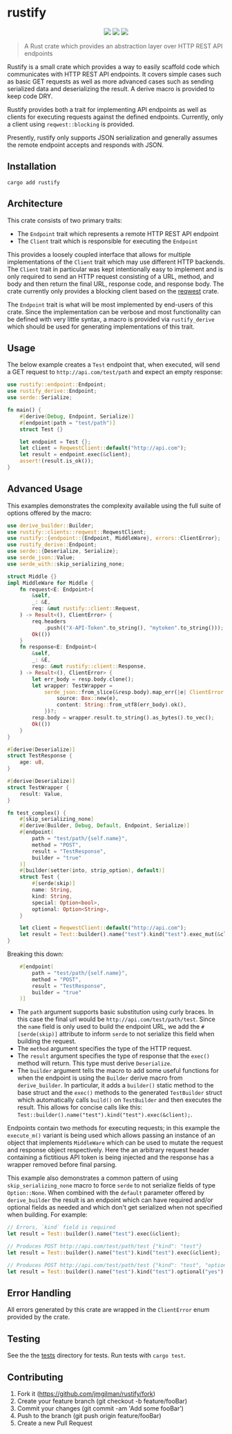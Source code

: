 # rustify

<p align="center">
    <a href="https://github.com/jmgilman/rustify/actions/workflows/validate.yml"><img src="https://github.com/jmgilman/rustify/actions/workflows/validate.yml/badge.svg"/></a>
    <a href="https://crates.io/crates/rustify"><img src="https://img.shields.io/crates/v/rustify"></a>
    <a href="https://docs.rs/rustify"><img src="https://img.shields.io/docsrs/rustify" /></a>
</p>

> A Rust crate which provides an abstraction layer over HTTP REST API endpoints

Rustify is a small crate which provides a way to easily scaffold code which
communicates with HTTP REST API endpoints. It covers simple cases such as basic
GET requests as well as more advanced cases such as sending serialized data
and deserializing the result. A derive macro is provided to keep code DRY.

Rustify provides both a trait for implementing API endpoints as well as clients
for executing requests against the defined endpoints. Currently, only a client
using `reqwest::blocking` is provided.

Presently, rustify only supports JSON serialization and generally assumes the
remote endpoint accepts and responds with JSON. 

## Installation

```
cargo add rustify
```

## Architecture

This crate consists of two primary traits:

* The `Endpoint` trait which represents a remote HTTP REST API endpoint
* The `Client` trait which is responsible for executing the `Endpoint`

This provides a loosely coupled interface that allows for multiple
implementations of the `Client` trait which may use different HTTP backends. The 
`Client` trait in particular was kept intentionally easy to implement and is
only required to send an HTTP request consisting of a URL, method, and body and
then return the final URL, response code, and response body. The crate currently
only provides a blocking client based on the
[reqwest](https://github.com/seanmonstar/reqwest) crate.

The `Endpoint` trait is what will be most implemented by end-users of this
crate. Since the implementation can be verbose and most functionality can be
defined with very little syntax, a macro is provided via `rustify_derive` which
should be used for generating implementations of this trait. 


## Usage

The below example creates a `Test` endpoint that, when executed, will send a GET
request to `http://api.com/test/path` and expect an empty response:

```rust
use rustify::endpoint::Endpoint;
use rustify_derive::Endpoint;
use serde::Serialize;

fn main() {
    #[derive(Debug, Endpoint, Serialize)]
    #[endpoint(path = "test/path")]
    struct Test {}

    let endpoint = Test {};
    let client = ReqwestClient::default("http://api.com");
    let result = endpoint.exec(&client);
    assert!(result.is_ok());
}
```

## Advanced Usage

This examples demonstrates the complexity available using the full suite of
options offered by the macro:

```rust
use derive_builder::Builder;
use rustify::clients::reqwest::ReqwestClient;
use rustify::{endpoint::{Endpoint, MiddleWare}, errors::ClientError};
use rustify_derive::Endpoint;
use serde::{Deserialize, Serialize};
use serde_json::Value;
use serde_with::skip_serializing_none;

struct Middle {}
impl MiddleWare for Middle {
    fn request<E: Endpoint>(
        &self,
        _: &E,
        req: &mut rustify::client::Request,
    ) -> Result<(), ClientError> {
        req.headers
            .push(("X-API-Token".to_string(), "mytoken".to_string()));
        Ok(())
    }
    fn response<E: Endpoint>(
        &self,
        _: &E,
        resp: &mut rustify::client::Response,
    ) -> Result<(), ClientError> {
        let err_body = resp.body.clone();
        let wrapper: TestWrapper =
            serde_json::from_slice(&resp.body).map_err(|e| ClientError::ResponseParseError {
                source: Box::new(e),
                content: String::from_utf8(err_body).ok(),
            })?;
        resp.body = wrapper.result.to_string().as_bytes().to_vec();
        Ok(())
    }
}

#[derive(Deserialize)]
struct TestResponse {
    age: u8,
}

#[derive(Deserialize)]
struct TestWrapper {
    result: Value,
}

fn test_complex() {
    #[skip_serializing_none]
    #[derive(Builder, Debug, Default, Endpoint, Serialize)]
    #[endpoint(
        path = "test/path/{self.name}",
        method = "POST",
        result = "TestResponse",
        builder = "true"
    )]
    #[builder(setter(into, strip_option), default)]
    struct Test {
        #[serde(skip)]
        name: String,
        kind: String,
        special: Option<bool>,
        optional: Option<String>,
    }

    let client = ReqwestClient::default("http://api.com");
    let result = Test::builder().name("test").kind("test").exec_mut(&client, &Middle {});
}
```

Breaking this down:

```rust
    #[endpoint(
        path = "test/path/{self.name}",
        method = "POST",
        result = "TestResponse",
        builder = "true"
    )]

```

* The `path` argument supports basic substitution using curly braces. In this 
case the final url would be `http://api.com/test/path/test`. Since the `name` 
field is only used to build the endpoint URL, we add the `#[serde(skip)]` 
attribute to inform `serde` to not serialize this field when building the 
request.
* The `method` argument specifies the type of the HTTP request. 
* The `result` argument specifies the type of response that the `exec()` 
method will return. This type must derive `Deserialize`. 
* The `builder` argument tells the macro to add some useful functions for when
the endpoint is using the `Builder` derive macro from `derive_builder`. In
particular, it adds a `builder()` static method to the base struct and the
`exec()` methods to the generated `TestBuilder` struct which automatically
calls `build()` on `TestBuilder` and then executes the result. This allows for
concise calls like this: 
`Test::builder().name("test").kind("test").exec(&client);`.

Endpoints contain two methods for executing requests; in this example the
`execute_m()` variant is being used which allows passing an instance of an 
object that implements `MiddleWare` which can be used to mutate the request and
response object respectively. Here the an arbitrary request header containing a
fictitious API token is being injected and the response has a wrapper removed
before final parsing.  

This example also demonstrates a common pattern of using `skip_serializing_none`
macro to force `serde` to not serialize fields of type `Option::None`. When
combined with the `default` parameter offered by `derive_builder` the result is
an endpoint which can have required and/or optional fields as needed and which
don't get serialized when not specified when building. For example:

```rust
// Errors, `kind` field is required
let result = Test::builder().name("test").exec(&client);

// Produces POST http://api.com/test/path/test {"kind": "test"}
let result = Test::builder().name("test").kind("test").exec(&client);

// Produces POST http://api.com/test/path/test {"kind": "test", "optional": "yes"}
let result = Test::builder().name("test").kind("test").optional("yes").exec(&client);
```

## Error Handling

All errors generated by this crate are wrapped in the `ClientError` enum
provided by the crate.

## Testing

See the the [tests](tests) directory for tests. Run tests with
`cargo test`. 

## Contributing

1. Fork it (https://github.com/jmgilman/rustify/fork)
2. Create your feature branch (git checkout -b feature/fooBar)
3. Commit your changes (git commit -am 'Add some fooBar')
4. Push to the branch (git push origin feature/fooBar)
5. Create a new Pull Request